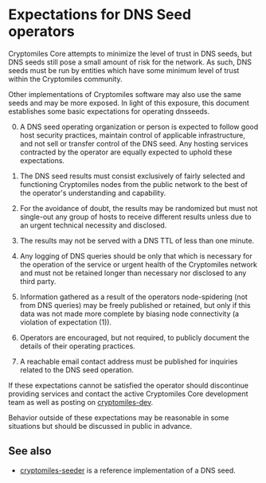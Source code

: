 Expectations for DNS Seed operators
====================================

Cryptomiles Core attempts to minimize the level of trust in DNS seeds,
but DNS seeds still pose a small amount of risk for the network.
As such, DNS seeds must be run by entities which have some minimum
level of trust within the Cryptomiles community.

Other implementations of Cryptomiles software may also use the same
seeds and may be more exposed. In light of this exposure, this
document establishes some basic expectations for operating dnsseeds.

0. A DNS seed operating organization or person is expected to follow good
host security practices, maintain control of applicable infrastructure,
and not sell or transfer control of the DNS seed. Any hosting services
contracted by the operator are equally expected to uphold these expectations.

1. The DNS seed results must consist exclusively of fairly selected and
functioning Cryptomiles nodes from the public network to the best of the
operator's understanding and capability.

2. For the avoidance of doubt, the results may be randomized but must not
single-out any group of hosts to receive different results unless due to an
urgent technical necessity and disclosed.

3. The results may not be served with a DNS TTL of less than one minute.

4. Any logging of DNS queries should be only that which is necessary
for the operation of the service or urgent health of the Cryptomiles
network and must not be retained longer than necessary nor disclosed
to any third party.

5. Information gathered as a result of the operators node-spidering
(not from DNS queries) may be freely published or retained, but only
if this data was not made more complete by biasing node connectivity
(a violation of expectation (1)).

6. Operators are encouraged, but not required, to publicly document the
details of their operating practices.

7. A reachable email contact address must be published for inquiries
related to the DNS seed operation.

If these expectations cannot be satisfied the operator should
discontinue providing services and contact the active Cryptomiles
Core development team as well as posting on
[cryptomiles-dev](https://lists.linuxfoundation.org/mailman/listinfo/cryptomiles-dev).

Behavior outside of these expectations may be reasonable in some
situations but should be discussed in public in advance.

See also
----------
- [cryptomiles-seeder](https://github.com/sipa/cryptomiles-seeder) is a reference implementation of a DNS seed.
